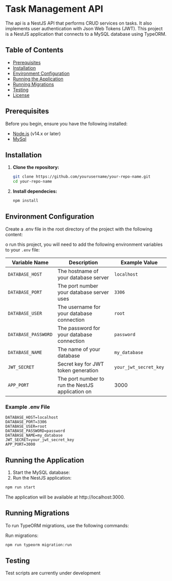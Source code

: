 # Task Management API

The api is a NestJS API that performs CRUD services on tasks. It also implements user authentication with Json Web Tokens (JWT).
This project is a NestJS application that connects to a MySQL database using TypeORM.

## Table of Contents

- [Prerequisites](#prerequisites)
- [Installation](#installation)
- [Environment Configuration](#environment-configuration)
- [Running the Application](#running-the-application)
- [Running Migrations](#running-migrations)
- [Testing](#testing)
- [License](#license)

## Prerequisites

Before you begin, ensure you have the following installed:

- [Node.js](https://nodejs.org/en/) (v14.x or later)
- [MySql](https://www.mysql.com/downloads/)

## Installation

1. **Clone the repository:**

   ```bash
   git clone https://github.com/yourusername/your-repo-name.git
   cd your-repo-name
   ```
2. **Install dependecies:**

   ```bash
   npm install

## Environment Configuration
Create a .env file in the root directory of the project with the following content:

o run this project, you will need to add the following environment variables to your `.env` file:

| Variable Name      | Description                                  | Example Value            |
|--------------------|----------------------------------------------|--------------------------|
| `DATABASE_HOST`    | The hostname of your database server         | `localhost`              |
| `DATABASE_PORT`    | The port number your database server uses    | `3306`                   |
| `DATABASE_USER`    | The username for your database connection    | `root`                   |
| `DATABASE_PASSWORD`| The password for your database connection    | `password`               |
| `DATABASE_NAME`    | The name of your database                    | `my_database`            |
| `JWT_SECRET`       | Secret key for JWT token generation          | `your_jwt_secret_key`    |
| `APP_PORT`        |  The port number to run the NestJS application on |   3000 |

### Example .env File

```plaintext
DATABASE_HOST=localhost
DATABASE_PORT=3306
DATABASE_USER=root
DATABASE_PASSWORD=password
DATABASE_NAME=my_database
JWT_SECRET=your_jwt_secret_key
APP_PORT=3000
```

## Running the Application
1. Start the MySQL database:
2. Run the NestJS application:
```bash
npm run start
```
The application will be available at http://localhost:3000.

## Running Migrations
To run TypeORM migrations, use the following commands:

Run migrations:
```bash
npm run typeorm migration:run
```

## Testing
Test scripts are currently under development